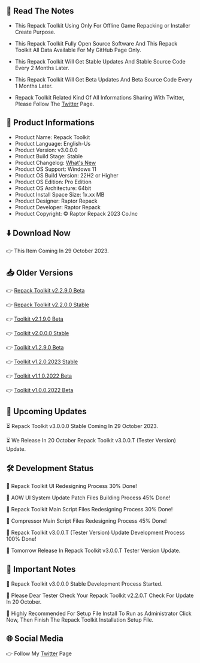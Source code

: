 📝 Read The Notes
-----------------

- This Repack Toolkit Using Only For Offline Game Repacking or Installer Create Purpose.

- This Repack Toolkit Fully Open Source Software And This Repack Toolkit All Data Available For My GitHub Page Only.

- This Repack Toolkit Will Get Stable Updates And Stable Source Code Every 2 Months Later.

- This Repack Toolkit Will Get Beta Updates And Beta Source Code Every 1 Months Later.

- Repack Toolkit Related Kind Of All Informations Sharing With Twitter, Please Follow The [Twitter](https://www.twitter.com/raptorrepack)
 Page.

🧾 Product Informations
-----------------------
- Product Name: Repack Toolkit
- Product Language: English-Us
- Product Version: v3.0.0.0
- Product Build Stage: Stable
- Product Changelog: [What's New](https://github.com/raptorrepack/RepackToolkit)
- Product OS Support: Windows 11
- Product OS Build Version: 22H2 or Higher
- Product OS Edition: Pro Edition
- Product OS Architecture: 64bit
- Product Install Space Size: 1x.xx MB
- Product Designer: Raptor Repack
- Product Developer: Raptor Repack
- Product Copyright: © Raptor Repack 2023 Co.Inc

⬇️ Download Now 
---------------
👉 This Item Coming In 29 October 2023.

📥 Older Versions
-----------------
👉 [Repack Toolkit v2.2.9.0 Beta](https://github.com/RaptorRepack/RepackToolkit/releases/tag/v2.2.9)

👉 [Repack Toolkit v2.2.0.0 Stable](https://github.com/RaptorRepack/RepackToolkit/releases/tag/v2.2.0)

👉 [Toolkit v2.1.9.0 Beta](https://github.com/RaptorRepack/RepackToolkit/releases/tag/v2.1.9)

👉 [Toolkit v2.0.0.0 Stable](https://github.com/RaptorRepack/RepackToolkit/releases/tag/v2.0.0)

👉 [Toolkit v1.2.9.0 Beta](https://github.com/RaptorRepack/RepackToolkit/releases/tag/v1.2.9)

👉 [Toolkit v1.2.0.2023 Stable](https://github.com/RaptorRepack/RepackToolkit/releases/tag/v1.2.0)

👉 [Toolkit v1.1.0.2022 Beta](https://github.com/RaptorRepack/RepackToolkit/releases/tag/v1.1.0)

👉 [Toolkit v1.0.0.2022 Beta](https://github.com/RaptorRepack/RepackToolkit/releases/tag/v1.0.0)

📢 Upcoming Updates 
-------------------
⏳ Repack Toolkit v3.0.0.0 Stable Coming In 29 October 2023.

⏳ We Release In 20 October Repack Toolkit v3.0.0.T (Tester Version) Update.

🛠️ Development Status
---------------------
🔴 Repack Toolkit UI Redesigning Process 30% Done!

🔴 AOW UI System Update Patch Files Building Process 45% Done!

🔴 Repack Toolkit Main Script Files Redesigning Process 30% Done!

🔴 Compressor Main Script Files Redesigning Process 45% Done!

🔴 Repack Toolkit v3.0.0.T (Tester Version) Update Development Process 100% Done!

🔴 Tomorrow Release In Repack Toolkit v3.0.0.T Tester Version Update.


📝 Important Notes
------------------
🔴 Repack Toolkit v3.0.0.0 Stable Development Process Started.

🔴 Please Dear Tester Check Your Repack Toolkit v2.2.0.T Check For Update In 20 October.

🔴 Highly Recommended For Setup File Install To Run as Administrator Click Now, Then Finish The Repack Toolkit Installation Setup File.


🌐 Social Media
---------------
👉 Follow My [Twitter](https://www.twitter.com/raptorrepack) Page